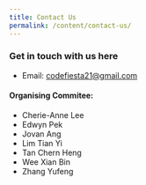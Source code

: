 ```yaml
---
title: Contact Us
permalink: /content/contact-us/
---
```

### **Get in touch with us here**
- Email: <codefiesta21@gmail.com>

#### Organising Commitee:
- Cherie-Anne Lee
- Edwyn Pek
- Jovan Ang
- Lim Tian Yi
- Tan Chern Heng
- Wee Xian Bin
- Zhang Yufeng